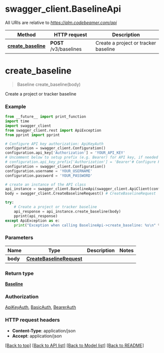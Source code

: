 # swagger_client.BaselineApi

All URIs are relative to *https://alm.codebeamer.com/api*

Method | HTTP request | Description
------------- | ------------- | -------------
[**create_baseline**](BaselineApi.md#create_baseline) | **POST** /v3/baselines | Create a project or tracker baseline

# **create_baseline**
> Baseline create_baseline(body)

Create a project or tracker baseline

### Example
```python
from __future__ import print_function
import time
import swagger_client
from swagger_client.rest import ApiException
from pprint import pprint

# Configure API key authorization: ApiKeyAuth
configuration = swagger_client.Configuration()
configuration.api_key['Authorization'] = 'YOUR_API_KEY'
# Uncomment below to setup prefix (e.g. Bearer) for API key, if needed
# configuration.api_key_prefix['Authorization'] = 'Bearer'# Configure HTTP basic authorization: BasicAuth
configuration = swagger_client.Configuration()
configuration.username = 'YOUR_USERNAME'
configuration.password = 'YOUR_PASSWORD'

# create an instance of the API class
api_instance = swagger_client.BaselineApi(swagger_client.ApiClient(configuration))
body = swagger_client.CreateBaselineRequest() # CreateBaselineRequest | 

try:
    # Create a project or tracker baseline
    api_response = api_instance.create_baseline(body)
    pprint(api_response)
except ApiException as e:
    print("Exception when calling BaselineApi->create_baseline: %s\n" % e)
```

### Parameters

Name | Type | Description  | Notes
------------- | ------------- | ------------- | -------------
 **body** | [**CreateBaselineRequest**](CreateBaselineRequest.md)|  | 

### Return type

[**Baseline**](Baseline.md)

### Authorization

[ApiKeyAuth](../README.md#ApiKeyAuth), [BasicAuth](../README.md#BasicAuth), [BearerAuth](../README.md#BearerAuth)

### HTTP request headers

 - **Content-Type**: application/json
 - **Accept**: application/json

[[Back to top]](#) [[Back to API list]](../README.md#documentation-for-api-endpoints) [[Back to Model list]](../README.md#documentation-for-models) [[Back to README]](../README.md)


